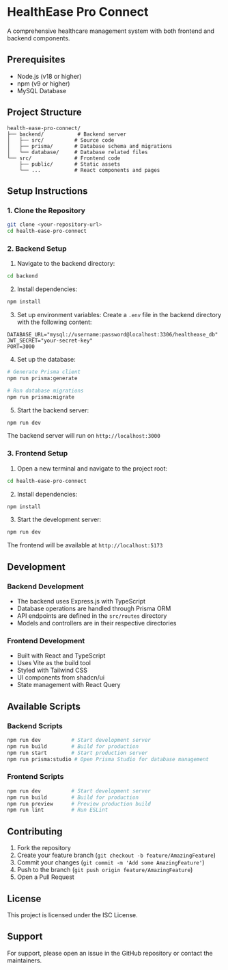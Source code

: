 # HealthEase Pro Connect

A comprehensive healthcare management system with both frontend and backend components.

## Prerequisites

- Node.js (v18 or higher)
- npm (v9 or higher)
- MySQL Database

## Project Structure

```
health-ease-pro-connect/
├── backend/           # Backend server
│   ├── src/          # Source code
│   ├── prisma/       # Database schema and migrations
│   └── database/     # Database related files
└── src/              # Frontend code
    ├── public/       # Static assets
    └── ...           # React components and pages
```

## Setup Instructions

### 1. Clone the Repository

```bash
git clone <your-repository-url>
cd health-ease-pro-connect
```

### 2. Backend Setup

1. Navigate to the backend directory:
```bash
cd backend
```

2. Install dependencies:
```bash
npm install
```

3. Set up environment variables:
Create a `.env` file in the backend directory with the following content:
```env
DATABASE_URL="mysql://username:password@localhost:3306/healthease_db"
JWT_SECRET="your-secret-key"
PORT=3000
```

4. Set up the database:
```bash
# Generate Prisma client
npm run prisma:generate

# Run database migrations
npm run prisma:migrate
```

5. Start the backend server:
```bash
npm run dev
```

The backend server will run on `http://localhost:3000`

### 3. Frontend Setup

1. Open a new terminal and navigate to the project root:
```bash
cd health-ease-pro-connect
```

2. Install dependencies:
```bash
npm install
```

3. Start the development server:
```bash
npm run dev
```

The frontend will be available at `http://localhost:5173`

## Development

### Backend Development

- The backend uses Express.js with TypeScript
- Database operations are handled through Prisma ORM
- API endpoints are defined in the `src/routes` directory
- Models and controllers are in their respective directories

### Frontend Development

- Built with React and TypeScript
- Uses Vite as the build tool
- Styled with Tailwind CSS
- UI components from shadcn/ui
- State management with React Query

## Available Scripts

### Backend Scripts

```bash
npm run dev          # Start development server
npm run build        # Build for production
npm run start        # Start production server
npm run prisma:studio # Open Prisma Studio for database management
```

### Frontend Scripts

```bash
npm run dev          # Start development server
npm run build        # Build for production
npm run preview      # Preview production build
npm run lint         # Run ESLint
```

## Contributing

1. Fork the repository
2. Create your feature branch (`git checkout -b feature/AmazingFeature`)
3. Commit your changes (`git commit -m 'Add some AmazingFeature'`)
4. Push to the branch (`git push origin feature/AmazingFeature`)
5. Open a Pull Request

## License

This project is licensed under the ISC License.

## Support

For support, please open an issue in the GitHub repository or contact the maintainers.
